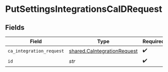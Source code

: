 # PutSettingsIntegrationsCaIDRequest


## Fields

| Field                                                                      | Type                                                                       | Required                                                                   | Description                                                                |
| -------------------------------------------------------------------------- | -------------------------------------------------------------------------- | -------------------------------------------------------------------------- | -------------------------------------------------------------------------- |
| `ca_integration_request`                                                   | [shared.CaIntegrationRequest](../../models/shared/caintegrationrequest.md) | :heavy_check_mark:                                                         | N/A                                                                        |
| `id`                                                                       | *str*                                                                      | :heavy_check_mark:                                                         | N/A                                                                        |